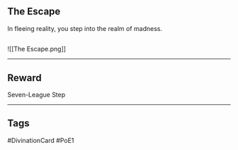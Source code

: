 ## The Escape
In fleeing reality, you step into the realm of madness.
## 
![[The Escape.png]]

---
## Reward
Seven-League Step

---
## Tags
#DivinationCard
#PoE1
